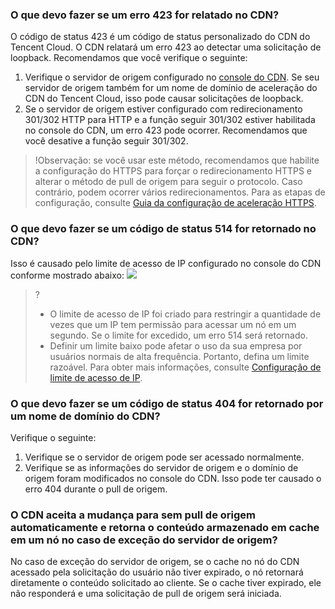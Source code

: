 ### O que devo fazer se um erro 423 for relatado no CDN?
O código de status 423 é um código de status personalizado do CDN do Tencent Cloud. O CDN relatará um erro 423 ao detectar uma solicitação de loopback. Recomendamos que você verifique o seguinte:
1. Verifique o servidor de origem configurado no [console do CDN](https://console.cloud.tencent.com/cdn). Se seu servidor de origem também for um nome de domínio de aceleração do CDN do Tencent Cloud, isso pode causar solicitações de loopback.
2. Se o servidor de origem estiver configurado com redirecionamento 301/302 HTTP para HTTP e a função seguir 301/302 estiver habilitada no console do CDN, um erro 423 pode ocorrer. Recomendamos que você desative a função seguir 301/302.
>!Observação: se você usar este método, recomendamos que habilite a configuração do HTTPS para forçar o redirecionamento HTTPS e alterar o método de pull de origem para seguir o protocolo. Caso contrário, podem ocorrer vários redirecionamentos. Para as etapas de configuração, consulte [Guia da configuração de aceleração HTTPS](https://intl.cloud.tencent.com/document/product/228/35213).

### O que devo fazer se um código de status 514 for retornado no CDN?

Isso é causado pelo limite de acesso de IP configurado no console do CDN conforme mostrado abaixo:
![](https://main.qcloudimg.com/raw/6422e6288811635c64052ab8daa389fc.png)

>? 
> - O limite de acesso de IP foi criado para restringir a quantidade de vezes que um IP tem permissão para acessar um nó em um segundo. Se o limite for excedido, um erro 514 será retornado.
> - Definir um limite baixo pode afetar o uso da sua empresa por usuários normais de alta frequência. Portanto, defina um limite razoável. Para obter mais informações, consulte [Configuração de limite de acesso de IP](https://intl.cloud.tencent.com/document/product/228/6420).

### O que devo fazer se um código de status 404 for retornado por um nome de domínio do CDN?
Verifique o seguinte:
1. Verifique se o servidor de origem pode ser acessado normalmente.
2. Verifique se as informações do servidor de origem e o domínio de origem foram modificados no console do CDN. Isso pode ter causado o erro 404 durante o pull de origem.


### O CDN aceita a mudança para sem pull de origem automaticamente e retorna o conteúdo armazenado em cache em um nó no caso de exceção do servidor de origem?
No caso de exceção do servidor de origem, se o cache no nó do CDN acessado pela solicitação do usuário não tiver expirado, o nó retornará diretamente o conteúdo solicitado ao cliente. Se o cache tiver expirado, ele não responderá e uma solicitação de pull de origem será iniciada.
